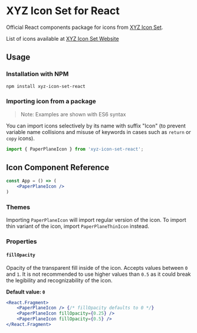 # XYZ Icon Set for React

Official React components package for icons from [XYZ Icon Set](https://github.com/bartaxyz/xyz-icon-set).

List of icons available at [XYZ Icon Set Website](https://ondrejbarta.xyz/pet-projects/xyz-icon-set)

## Usage

### Installation with NPM

```bash
npm install xyz-icon-set-react
```

### Importing icon from a package

> Note: Examples are shown with ES6 syntax

You can import icons selectively by its name with suffix "Icon" (to prevent variable name collisions and misuse of keywords in cases such as `return` or `copy` icons).

```typescript
import { PaperPlaneIcon } from 'xyz-icon-set-react';
```

## Icon Component Reference

```jsx
const App = () => (
    <PaperPlaneIcon />
)
```

### Themes

Importing `PaperPlaneIcon` will import regular version of the icon. To import thin variant of the icon, import `PaperPlaneThinIcon` instead.

### Properties

#### `fillOpacity`

Opacity of the transparent fill inside of the icon. Accepts values between `0` and `1`. It is not recommended to use higher values than `0.5` as it could break the legibility and recognizability of the icon.

**Default value: `0`**

```jsx
<React.Fragment>
    <PaperPlaneIcon /> {/* fillOpacity defaults to 0 */}
    <PaperPlaneIcon fillOpacity={0.25} />
    <PaperPlaneIcon fillOpacity={0.5} />
</React.Fragment>
```
